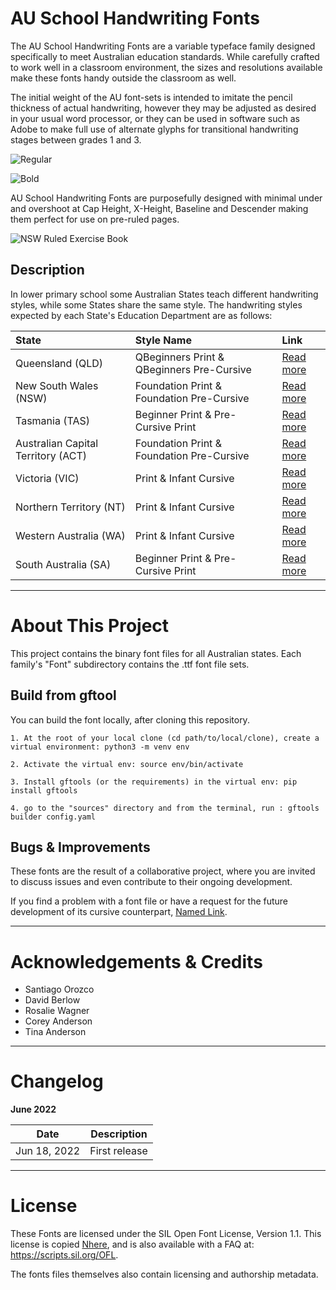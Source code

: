# AU School Handwriting Fonts

The AU School Handwriting Fonts are a variable typeface family designed specifically to meet Australian education standards. While carefully crafted to work well in a classroom environment, the  sizes and resolutions available make these fonts handy outside the classroom as well.

The initial weight of the AU font-sets is intended to imitate the pencil thickness of actual handwriting, however they may be adjusted as desired in your usual word processor, or they can be used in software such as Adobe to make full use of alternate glyphs for transitional handwriting stages between grades 1 and 3.

![Regular](https://user-images.githubusercontent.com/34974280/174439881-58459016-de6c-4157-b1f7-daa7bdd160c4.png "Regular")

![Bold](https://user-images.githubusercontent.com/34974280/174439884-ef3fcedd-e528-4305-bf4f-0617badb77ce.png "Bold")

AU School Handwriting Fonts are purposefully designed with minimal under and overshoot at Cap Height, X-Height, Baseline and Descender making them perfect for use on pre-ruled pages.

![NSW Ruled Exercise Book](https://user-images.githubusercontent.com/34974280/159198981-e06b4972-3e52-4065-a402-58fd5b1ba301.png "NSW Ruled Exercise Book")

## Description ##

In lower primary school some Australian States teach different handwriting styles, while some States share the same style. The handwriting styles expected by each State's Education Department are as follows:

State | Style Name | Link
| :--- | :--- | :---
Queensland (QLD)  | QBeginners Print & QBeginners Pre-Cursive | [Read more](https://github.com/MezMerrit/AU-School-Handwriting-Fonts/tree/main/QLD-School-Fonts "Read more")
New South Wales (NSW) | Foundation Print & Foundation Pre-Cursive | [Read more](https://github.com/MezMerrit/AU-School-Handwriting-Fonts/tree/main/NSW-ACT-School-Fonts "Read more")
Tasmania (TAS) | Beginner Print & Pre-Cursive Print | [Read more](https://github.com/MezMerrit/AU-School-Handwriting-Fonts/tree/main/TAS-School-Fonts "Read more")
Australian Capital Territory (ACT) | Foundation Print & Foundation Pre-Cursive |  [Read more](https://github.com/MezMerrit/AU-School-Handwriting-Fonts/tree/main/NSW-ACT-School-Fonts "Read more")
Victoria (VIC) | Print & Infant Cursive | [Read more](https://github.com/MezMerrit/AU-School-Handwriting-Fonts/tree/main/VIC-WA-NT-School-fonts "Read more")
Northern Territory (NT) | Print & Infant Cursive | [Read more](https://github.com/MezMerrit/AU-School-Handwriting-Fonts/tree/main/VIC-WA-NT-School-fonts "Read more")
Western Australia (WA) | Print & Infant Cursive | [Read more](https://github.com/MezMerrit/AU-School-Handwriting-Fonts/tree/main/VIC-WA-NT-School-fonts "Read more")
South Australia (SA) | Beginner Print & Pre-Cursive Print | [Read more](https://github.com/MezMerrit/AU-School-Handwriting-Fonts/tree/main/SA-School-Fonts "Read more")

- - - -

# About This Project #

This project contains the binary font files for all Australian states. Each family's "Font" subdirectory contains the .ttf font file sets. 

## Build from gftool ##

You can build the font locally, after cloning this repository.

```
1. At the root of your local clone (cd path/to/local/clone), create a virtual environment: python3 -m venv env

2. Activate the virtual env: source env/bin/activate

3. Install gftools (or the requirements) in the virtual env: pip install gftools

4. go to the "sources" directory and from the terminal, run : gftools builder config.yaml
```

## Bugs & Improvements ##

These fonts are the result of a collaborative project, where you are invited to discuss issues and even contribute to their ongoing development.

If you find a problem with a font file or have a request for the future development of its cursive counterpart, [Named Link](https://github.com/MezMerrit/AU-School-Handwriting-Fonts/issues "please create a new issue in this project's issue tracker").

- - - -

# Acknowledgements & Credits #

- Santiago Orozco
- David Berlow
- Rosalie Wagner
- Corey Anderson
- Tina Anderson

- - - -

# Changelog #

**June 2022**

Date          | Description
------------- | -------------
Jun 18, 2022  | First release

- - - -

# License #

These Fonts are licensed under the SIL Open Font License, Version 1.1. This license is copied [Nhere](https://github.com/MezMerrit/AU-School-Handwriting-Fonts/blob/main/OFL.txt "SIL Open Font License"), and is also available with a FAQ at: https://scripts.sil.org/OFL.

The fonts files themselves also contain licensing and authorship metadata.
